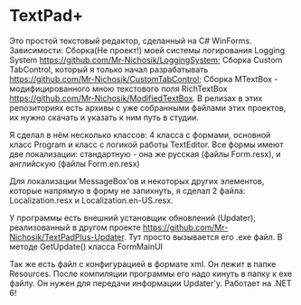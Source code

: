 # TextPad+

Это простой текстовый редактор, сделанный на C# WinForms.
Зависимости: Сборка(Не проект!) моей системы логирования Logging System https://github.com/Mr-Nichosik/LoggingSystem;
Сборка Custom TabControl, который я только начал разрабатывать https://github.com/Mr-Nichosik/CustomTabControl;
Сборка MTextBox - модифицированного мною текстового поля RichTextBox https://github.com/Mr-Nichosik/ModifiedTextBox.
В релизах в этих репозиториях есть архивы с уже собранными файлами этих проектов, их нужно скачать и указать к ним путь в студии.

Я сделал в нём несколько классов: 4 класса с формами, основной класс Program и класс с логикой работы TextEditor.
Все формы имеют две локализации: стандартную - она же русская (файлы Form.resx), и английскую (файлы Form.en.resx)

Для локализации MessageBox'ов и некоторых других элементов, которые напрямую в форму не запихнуть, я сделал 2 файла: Localization.resx и Localization.en-US.resx.

У программы есть внешний установщик обновлений (Updater), реализованный в другом проекте https://github.com/Mr-Nichosik/TextPadPlus-Updater. Тут просто вызывается его .exe файл. В методе GetUpdate() класса FormMainUI

Так же есть файл с конфигурацией в формате xml. Он лежит в папке Resources. После компиляции программы его надо кинуть в папку к exe файлу. Он нужен для передачи информации Updater'у.
Работает на .NET 6!
